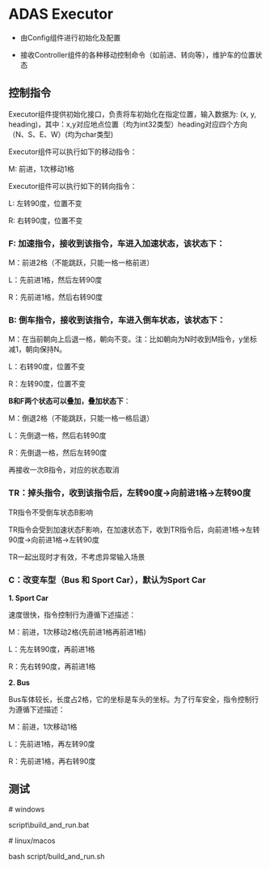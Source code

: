 # **ADAS Executor**

- 由Config组件进行初始化及配置

- 接收Controller组件的各种移动控制命令（如前进、转向等），维护车的位置状态

## 控制指令

Executor组件提供初始化接口，负责将车初始化在指定位置，输入数据为: (x, y, heading)，其中：x,y对应地点位置（均为int32类型）heading对应四个方向（N、S、E、W）(均为char类型)

Executor组件可以执行如下的移动指令：

M: 前进，1次移动1格

Executor组件可以执行如下的转向指令：

L: 左转90度，位置不变

R: 右转90度，位置不变

### F:  加速指令，接收到该指令，车进入加速状态，该状态下：

M：前进2格（不能跳跃，只能一格一格前进）

L：先前进1格，然后左转90度

R：先前进1格，然后右转90度

### **B:  倒车指令，接收到该指令，车进入倒车状态，该状态下：**

M：在当前朝向上后退一格，朝向不变。注：比如朝向为N时收到M指令，y坐标减1，朝向保持N。

L：右转90度，位置不变

R：左转90度，位置不变

**B和F两个状态可以叠加，叠加状态下**：

M：倒退2格（不能跳跃，只能一格一格后退）

L：先倒退一格，然后右转90度

R：先倒退一格，然后左转90度

再接收一次B指令，对应的状态取消

### TR：掉头指令，收到该指令后，左转90度->向前进1格->左转90度

TR指令不受倒车状态B影响

TR指令会受到加速状态F影响，在加速状态下，收到TR指令后，向前进1格->左转90度->向前进1格->左转90度

TR一起出现时才有效，不考虑异常输入场景

### C：改变车型（Bus 和 Sport Car），默认为Sport Car

**1. Sport Car** 

速度很快，指令控制行为遵循下述描述：

M：前进，1次移动2格(先前进1格再前进1格)

L：先左转90度，再前进1格

R：先右转90度，再前进1格

**2. Bus**

Bus车体较长，长度占2格，它的坐标是车头的坐标。为了行车安全，指令控制行为遵循下述描述：

M：前进，1次移动1格

L：先前进1格，再左转90度

R：先前进1格，再右转90度

## 测试

\# windows 

script\build_and_run.bat


 \# linux/macos

bash script/build_and_run.sh